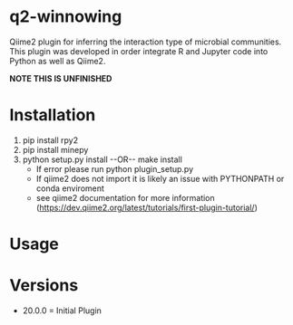 # q2-winnowing
<p> 
Qiime2 plugin for inferring the interaction type of microbial communities.</br>
This plugin was developed in order integrate R and Jupyter code into Python as well as Qiime2.</br>
</p>
<b> NOTE THIS IS UNFINISHED </b>
 
# Installation
1. pip install rpy2
2. pip install minepy
3. python setup.py install   --OR--   make install
    * If error please run python plugin_setup.py
    * If qiime2 does not import it is likely an issue with PYTHONPATH or conda enviroment
    * see qiime2 documentation for more information (https://dev.qiime2.org/latest/tutorials/first-plugin-tutorial/)

# Usage

# Versions
<ul>
 <li> 20.0.0 = Initial Plugin </li>
</ul>
